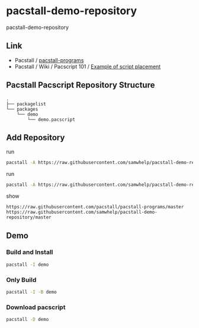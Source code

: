 # pacstall-demo-repository
pacstall-demo-repository


## Link

* Pacstall / [pacstall-programs](https://github.com/pacstall/pacstall-programs)
* Pacstall / Wiki / Pacscript 101 / [Example of script placement](https://github.com/pacstall/pacstall/wiki/Pacscript-101#pacscript-name)


## Pacstall Pacscript Repository Structure


```
.
├── packagelist
└── packages
    └── demo
        └── demo.pacscript
```


## Add Repository

run

``` sh
pacstall -A https://raw.githubusercontent.com/samwhelp/pacstall-demo-repository/master
```


run

``` sh
pacstall -A https://raw.githubusercontent.com/samwhelp/pacstall-demo-repository/master
```

show

```
https://raw.githubusercontent.com/pacstall/pacstall-programs/master
https://raw.githubusercontent.com/samwhelp/pacstall-demo-repository/master
```


## Demo

### Build and Install

``` sh
pacstall -I demo
```


### Only Build

``` sh
pacstall -I -B demo
```



### Download pacscript

``` sh
pacstall -D demo
```
